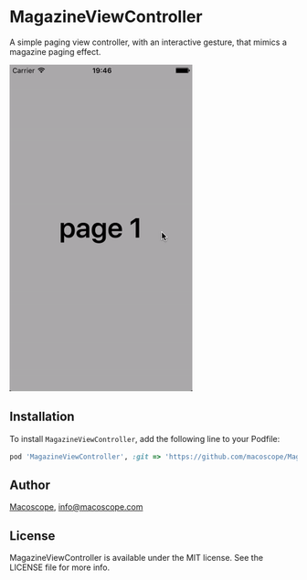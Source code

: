 # MagazineViewController

A simple paging view controller, with an interactive gesture, that mimics a magazine paging effect.

![](ReadmeAssets/mgz.gif)

## Installation

To install `MagazineViewController`, add the following line to your Podfile:

```ruby
pod 'MagazineViewController', :git => 'https://github.com/macoscope/MagazineViewController.git'
```

## Author

[Macoscope](http://www.macoscope.com), [info@macoscope.com](info@macoscope.com)

## License

MagazineViewController is available under the MIT license. See the LICENSE file for more info.
